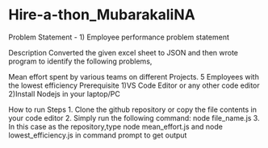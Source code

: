 # Hire-a-thon_MubarakaliNA


Problem Statement - 1) Employee performance problem statement

Description
Converted the given excel sheet to JSON and then wrote program to identify the following problems,

Mean effort spent by various teams on different Projects.
5 Employees with the lowest efficiency
Prerequisite
1)VS Code Editor or any other code editor
2)Install Nodejs in your laptop/PC

How to run
Steps 1. Clone the github repository or copy the file contents in your code editor
2. Simply run the following command: node file_name.js
3. In this case as the repository,type node mean_effort.js and node lowest_efficiency.js in command prompt to get output
